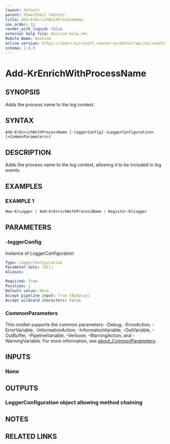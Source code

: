 ```yaml
---
layout: default
parent: PowerShell Cmdlets
title: Add-KrEnrichWithProcessName
nav_order: 13
render_with_liquid: false
external help file: Kestrun-help.xml
Module Name: Kestrun
online version: https://learn.microsoft.com/en-us/dotnet/api/microsoft.aspnetcore.builder.defaultfilesoptions?view=aspnetcore-8.0
schema: 2.0.0
---
```


# Add-KrEnrichWithProcessName

## SYNOPSIS
Adds the process name to the log context.

## SYNTAX

```
Add-KrEnrichWithProcessName [-loggerConfig] <LoggerConfiguration> [<CommonParameters>]
```

## DESCRIPTION
Adds the process name to the log context, allowing it to be included in log events.

## EXAMPLES

### EXAMPLE 1
```powershell
New-KrLogger | Add-KrEnrichWithProcessName | Register-KrLogger
```

## PARAMETERS

### -loggerConfig
Instance of LoggerConfiguration

```yaml
Type: LoggerConfiguration
Parameter Sets: (All)
Aliases:

Required: True
Position: 1
Default value: None
Accept pipeline input: True (ByValue)
Accept wildcard characters: False
```

### CommonParameters
This cmdlet supports the common parameters: -Debug, -ErrorAction, -ErrorVariable, -InformationAction, -InformationVariable, -OutVariable, -OutBuffer, -PipelineVariable, -Verbose, -WarningAction, and -WarningVariable. For more information, see [about_CommonParameters](http://go.microsoft.com/fwlink/?LinkID=113216).

## INPUTS

### None
## OUTPUTS

### LoggerConfiguration object allowing method chaining
## NOTES

## RELATED LINKS
